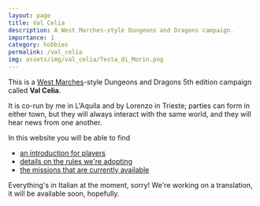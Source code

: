 ```yaml
---
layout: page
title: Val Celia
description: A West Marches-style Dungeons and Dragons campaign.
importance: 1
category: hobbies
permalink: /val_celia
img: assets/img/val_celia/Testa_di_Morin.png
---
```


This is a [West Marches](https://rpg.stackexchange.com/questions/120770/what-defines-a-west-marches-campaign)-style Dungeons and Dragons 5th edition campaign called **Val Celia**.

It is co-run by me in L'Aquila and by Lorenzo in Trieste; parties can form in either town, 
but they will always interact with the same world, and they will hear news from one another.

In this website you will be able to find
- [an introduction for players](/val_celia/player_intro)
- [details on the rules we're adopting](/val_celia/player_rules)
- [the missions that are currently available](/val_celia/player_missions)

Everything's in Italian at the moment, sorry! 
We're working on a translation, it will be available soon, hopefully.

